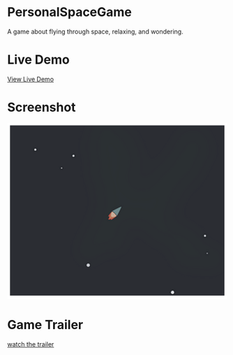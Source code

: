 # PersonalSpaceGame

A game about flying through space, relaxing, and wondering.

# Live Demo

[View Live Demo](https://richardhayes.itch.io/personal-space)

# Screenshot

![](./screenshot.png)

# Game Trailer

[watch the trailer](https://richardhayes.itch.io/personal-space)


